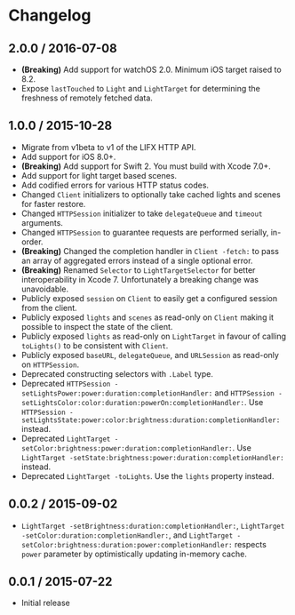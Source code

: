 # Changelog

## 2.0.0 / 2016-07-08

* **(Breaking)** Add support for watchOS 2.0. Minimum iOS target raised to 8.2.
* Expose `lastTouched` to `Light` and `LightTarget` for determining the freshness of remotely fetched data.

## 1.0.0 / 2015-10-28

* Migrate from v1beta to v1 of the LIFX HTTP API.
* Add support for iOS 8.0+.
* **(Breaking)** Add support for Swift 2. You must build with Xcode 7.0+.
* Add support for light target based scenes.
* Add codified errors for various HTTP status codes.
* Changed `Client` initializers to optionally take cached lights and scenes for faster restore.
* Changed `HTTPSession` initializer to take `delegateQueue` and `timeout` arguments.
* Changed `HTTPSession` to guarantee requests are performed serially, in-order.
* **(Breaking)** Changed the completion handler in `Client -fetch:` to pass an array of aggregated errors instead of a single optional error.
* **(Breaking)** Renamed `Selector` to `LightTargetSelector` for better interoperability in Xcode 7. Unfortunately a breaking change was unavoidable.
* Publicly exposed `session` on `Client` to easily get a configured session from the client.
* Publicly exposed `lights` and `scenes` as read-only on `Client` making it possible to inspect the state of the client.
* Publicly exposed `lights` as read-only on `LightTarget` in favour of calling `toLights()` to be consistent with `Client`.
* Publicly exposed `baseURL`, `delegateQueue`, and `URLSession` as read-only on `HTTPSession`.
* Deprecated constructing selectors with `.Label` type.
* Deprecated `HTTPSession -setLightsPower:power:duration:completionHandler:` and `HTTPSession -setLightsColor:color:duration:powerOn:completionHandler:`. Use `HTTPSession -setLightsState:power:color:brightness:duration:completionHandler:` instead.
* Deprecated `LightTarget -setColor:brightness:power:duration:completionHandler:`. Use `LightTarget -setState:brightness:power:duration:completionHandler:` instead.
* Deprecated `LightTarget -toLights`. Use the `lights` property instead.

## 0.0.2 / 2015-09-02

* `LightTarget -setBrightness:duration:completionHandler:`, `LightTarget -setColor:duration:completionHandler:`, and `LightTarget -setColor:brightness:duration:power:completionHandler:` respects `power` parameter by optimistically updating in-memory cache.

## 0.0.1 / 2015-07-22

* Initial release
